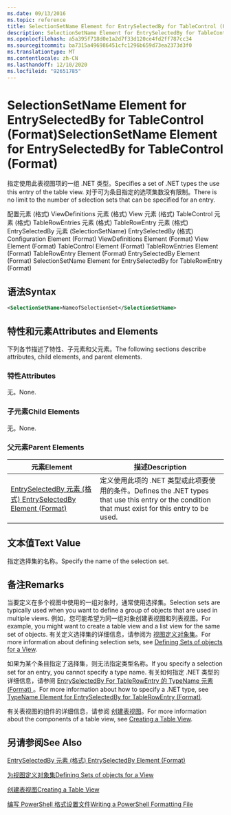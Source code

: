 ```yaml
---
ms.date: 09/13/2016
ms.topic: reference
title: SelectionSetName Element for EntrySelectedBy for TableControl (Format)
description: SelectionSetName Element for EntrySelectedBy for TableControl (Format)
ms.openlocfilehash: a5a395f718d0e1a2d7f33d120ce4fd2ff787cc34
ms.sourcegitcommit: ba7315a496986451cfc1296b659d73ea2373d3f0
ms.translationtype: MT
ms.contentlocale: zh-CN
ms.lasthandoff: 12/10/2020
ms.locfileid: "92651785"
---
```

# <a name="selectionsetname-element-for-entryselectedby-for-tablecontrol-format"></a><span data-ttu-id="f31dd-103">SelectionSetName Element for EntrySelectedBy for TableControl (Format)</span><span class="sxs-lookup"><span data-stu-id="f31dd-103">SelectionSetName Element for EntrySelectedBy for TableControl (Format)</span></span>

<span data-ttu-id="f31dd-104">指定使用此表视图项的一组 .NET 类型。</span><span class="sxs-lookup"><span data-stu-id="f31dd-104">Specifies a set of .NET types the use this entry of the table view.</span></span> <span data-ttu-id="f31dd-105">对于可为条目指定的选项集数没有限制。</span><span class="sxs-lookup"><span data-stu-id="f31dd-105">There is no limit to the number of selection sets that can be specified for an entry.</span></span>

<span data-ttu-id="f31dd-106">配置元素 (格式) ViewDefinitions 元素 (格式) View 元素 (格式) TableControl 元素 (格式) TableRowEntries 元素 (格式) TableRowEntry 元素 (格式) EntrySelectedBy 元素 (SelectionSetName) EntrySelectedBy (格式) </span><span class="sxs-lookup"><span data-stu-id="f31dd-106">Configuration Element (Format) ViewDefinitions Element (Format) View Element (Format) TableControl Element (Format) TableRowEntries Element (Format) TableRowEntry Element (Format) EntrySelectedBy Element (Format) SelectionSetName Element for EntrySelectedBy for TableRowEntry (Format)</span></span>

## <a name="syntax"></a><span data-ttu-id="f31dd-107">语法</span><span class="sxs-lookup"><span data-stu-id="f31dd-107">Syntax</span></span>

```xml
<SelectionSetName>NameofSelectionSet</SelectionSetName>
```

## <a name="attributes-and-elements"></a><span data-ttu-id="f31dd-108">特性和元素</span><span class="sxs-lookup"><span data-stu-id="f31dd-108">Attributes and Elements</span></span>

<span data-ttu-id="f31dd-109">下列各节描述了特性、子元素和父元素。</span><span class="sxs-lookup"><span data-stu-id="f31dd-109">The following sections describe attributes, child elements, and parent elements.</span></span>

### <a name="attributes"></a><span data-ttu-id="f31dd-110">特性</span><span class="sxs-lookup"><span data-stu-id="f31dd-110">Attributes</span></span>

<span data-ttu-id="f31dd-111">无。</span><span class="sxs-lookup"><span data-stu-id="f31dd-111">None.</span></span>

### <a name="child-elements"></a><span data-ttu-id="f31dd-112">子元素</span><span class="sxs-lookup"><span data-stu-id="f31dd-112">Child Elements</span></span>

<span data-ttu-id="f31dd-113">无。</span><span class="sxs-lookup"><span data-stu-id="f31dd-113">None.</span></span>

### <a name="parent-elements"></a><span data-ttu-id="f31dd-114">父元素</span><span class="sxs-lookup"><span data-stu-id="f31dd-114">Parent Elements</span></span>

|<span data-ttu-id="f31dd-115">元素</span><span class="sxs-lookup"><span data-stu-id="f31dd-115">Element</span></span>|<span data-ttu-id="f31dd-116">描述</span><span class="sxs-lookup"><span data-stu-id="f31dd-116">Description</span></span>|
|-------------|-----------------|
|[<span data-ttu-id="f31dd-117">EntrySelectedBy 元素 (格式) </span><span class="sxs-lookup"><span data-stu-id="f31dd-117">EntrySelectedBy Element (Format)</span></span>](./entryselectedby-element-for-tablerowentry-for-tablecontrol-format.md)|<span data-ttu-id="f31dd-118">定义使用此项的 .NET 类型或此项要使用的条件。</span><span class="sxs-lookup"><span data-stu-id="f31dd-118">Defines the .NET types that use this entry or the condition that must exist for this entry to be used.</span></span>|

## <a name="text-value"></a><span data-ttu-id="f31dd-119">文本值</span><span class="sxs-lookup"><span data-stu-id="f31dd-119">Text Value</span></span>

<span data-ttu-id="f31dd-120">指定选择集的名称。</span><span class="sxs-lookup"><span data-stu-id="f31dd-120">Specify the name of the selection set.</span></span>

## <a name="remarks"></a><span data-ttu-id="f31dd-121">备注</span><span class="sxs-lookup"><span data-stu-id="f31dd-121">Remarks</span></span>

<span data-ttu-id="f31dd-122">当要定义在多个视图中使用的一组对象时，通常使用选择集。</span><span class="sxs-lookup"><span data-stu-id="f31dd-122">Selection sets are typically used when you want to define a group of objects that are used in multiple views.</span></span> <span data-ttu-id="f31dd-123">例如，您可能希望为同一组对象创建表视图和列表视图。</span><span class="sxs-lookup"><span data-stu-id="f31dd-123">For example, you might want to create a table view and a list view for the same set of objects.</span></span> <span data-ttu-id="f31dd-124">有关定义选择集的详细信息，请参阅为 [视图定义对象集](./defining-selection-sets.md)。</span><span class="sxs-lookup"><span data-stu-id="f31dd-124">For more information about defining selection sets, see [Defining Sets of objects for a View](./defining-selection-sets.md).</span></span>

<span data-ttu-id="f31dd-125">如果为某个条目指定了选择集，则无法指定类型名称。</span><span class="sxs-lookup"><span data-stu-id="f31dd-125">If you specify a selection set for an entry, you cannot specify a type name.</span></span> <span data-ttu-id="f31dd-126">有关如何指定 .NET 类型的详细信息，请参阅 [EntrySelectedBy For TableRowEntry 的 TypeName 元素 (Format) ](./typename-element-for-entryselectedby-for-tablecontrol-format.md)。</span><span class="sxs-lookup"><span data-stu-id="f31dd-126">For more information about how to specify a .NET type, see [TypeName Element for EntrySelectedBy for TableRowEntry (Format)](./typename-element-for-entryselectedby-for-tablecontrol-format.md).</span></span>

<span data-ttu-id="f31dd-127">有关表视图的组件的详细信息，请参阅 [创建表视图](./creating-a-table-view.md)。</span><span class="sxs-lookup"><span data-stu-id="f31dd-127">For more information about the components of a table view, see [Creating a Table View](./creating-a-table-view.md).</span></span>

## <a name="see-also"></a><span data-ttu-id="f31dd-128">另请参阅</span><span class="sxs-lookup"><span data-stu-id="f31dd-128">See Also</span></span>

[<span data-ttu-id="f31dd-129">EntrySelectedBy 元素 (格式) </span><span class="sxs-lookup"><span data-stu-id="f31dd-129">EntrySelectedBy Element (Format)</span></span>](./entryselectedby-element-for-tablerowentry-for-tablecontrol-format.md)

[<span data-ttu-id="f31dd-130">为视图定义对象集</span><span class="sxs-lookup"><span data-stu-id="f31dd-130">Defining Sets of objects for a View</span></span>](./defining-selection-sets.md)

[<span data-ttu-id="f31dd-131">创建表视图</span><span class="sxs-lookup"><span data-stu-id="f31dd-131">Creating a Table View</span></span>](./creating-a-table-view.md)

[<span data-ttu-id="f31dd-132">编写 PowerShell 格式设置文件</span><span class="sxs-lookup"><span data-stu-id="f31dd-132">Writing a PowerShell Formatting File</span></span>](./writing-a-powershell-formatting-file.md)
